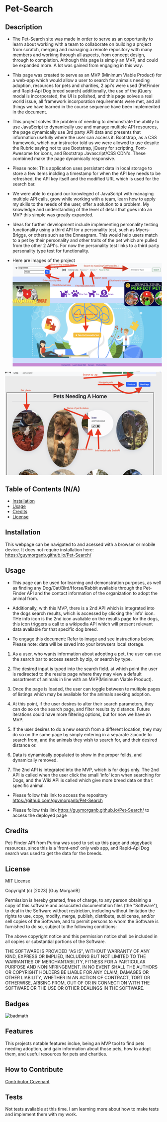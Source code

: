 # Pet-Search


## Description

- The Pet-Search site was made in order to serve as an opportunity to learn about working with a team to collaborate on building a project from scratch, merging and managing a remote repository with many members and working through all aspects, from concept design, through to completion. Although this page is simply an MVP, and could be expanded more. A lot was gained from engaging in this way.

- This page was created to serve as an MVP (Minimum Viable Product) for a web-app which would allow a user to search for animals needing adoption, resources for pets and charities, 2 api's were used (PetFinder and Rapid-Api Dog breed search) additionally, the use of the jQuery modal is incorporated, the UI is polished, and this page solves a real world issue, all framework incorporation requirements were met, and all things we have learned in the course sequence have been implemented in the document.

- This project solves the problem of needing to demonstrate the ability to use JavaScript to dynamically use and manage multiple API resources, the page dynamically use 3rd party API data and presents that information usefully where the user can access it. Bootstrap, as a CSS framework, which our instructor told us we were allowed to use despite the Rubric saying not to use Bootstrap, jQuery for scripting, Font-Awesome for icons, and Bootstrap Javascript/CSS CDN's. These combined make the page dynamically responsive.

- Please note: This application uses persistant data in local storage to store a few items inclding a timestamp for when the API key needs to be refreshed, the API key itself and the modified URL which is used for the search bar. 

- We were able to expand our knowleged of JavaScript with managing multiple API calls, grow while working with a team, learn how to apply my skills to the needs of the user, offer a solution to a problem. My knowledge and understanding of the level of detail that goes into an MVP this simple was greatly expanded.

- Ideas for further development include implementing personality testing functionality using a third API for a personality test, such as Myers-Briggs, or others such as the Enneagram. This would help users match to a pet by their personality and other traits of the pet which are pulled from the other 2 API's. For now the personality test links to a third party personality type test for functionality.

- Here are images of the project
![step 1](https://github.com/guymorganb/Pet-Search/blob/main/assets/secondaryAssests/FirstPageInfo.png?raw=true)

![step 1](https://github.com/guymorganb/Pet-Search/blob/main/assets/secondaryAssests/SearchPage.png?raw=true)

## Table of Contents (N/A)
- [Installation](#installation)
- [Usage](#usage)
- [Credits](#credits)
- [License](#license)

## Installation

This webpage can be navigated to and acessed with a browser or mobile device. It does not require installation here: https://guymorganb.github.io/Pet-Search/

## Usage

- This page can be used for learning and demonstration purposes, as well as finding any Dog/Cat/Bird/Horse/Rabbit avaliable through the Pet-Finder API and the contact information of the organization to adopt the animal from.

- Additionally, with this MVP, there is a 2nd API which is integrated into the dogs search results, which is accessed by clicking the 'info' icon. THe info icon is the 2nd icon avaliable on the results page for the dogs, this icon triggers a call to a wikipedia API which will present relevant data avaliable for that specific dog breed.

- To engage this document: Refer to image and see instructions below. Please note: data will be saved into your browsers local storage.

1) As a user, who wants information about adopting a pet, the user can use the search bar to access search by zip, or search by type. 

2) The desired input is typed into the search field. at which point the user is redirected to the results page where they may view a default assortment of animals in line with an MVP(Minimum Viable Product).

3) Once the page is loaded, the user can toggle between te multiple pages of listings which may be avaliable for the animals seeking adoption. 

4) At this point, if the user desires to alter their search parameters, they can do so on the search page, and filter results by distance. Future iterations could have more filtering options, but for now we have an MVP.

5) If the user desires to do a new search from a different location, they may do so on the same page by simply entering in a separate zipcode to search from, and the animals they wish to search for, and their desired distance or.

6) Data is dynamically populated to show in the proper feilds, and dynamically removed.

7) The 2nd API is integrated into the MVP, which is for dogs only. The 2nd API is called when the user click the small 'info' icon when searching for Dogs, and the Wiki API is called which give more breed data on tha t specific animal.

- Please follow this link to access the repository https://github.com/guymorganb/Pet-Search


- Please follow this link https://guymorganb.github.io/Pet-Search/ to access the deployed page
    

## Credits

Pet-Finder API from Purina was used to set up this page and piggyback resources, since this is a 'front-end' only web app, and Rapid-Api Dog search was used to get the data for the breeds.

## License

MIT License

Copyright (c) [2023] [Guy MorganB]

Permission is hereby granted, free of charge, to any person obtaining a copy
of this software and associated documentation files (the "Software"), to deal
in the Software without restriction, including without limitation the rights
to use, copy, modify, merge, publish, distribute, sublicense, and/or sell
copies of the Software, and to permit persons to whom the Software is
furnished to do so, subject to the following conditions:

The above copyright notice and this permission notice shall be included in all
copies or substantial portions of the Software.

THE SOFTWARE IS PROVIDED "AS IS", WITHOUT WARRANTY OF ANY KIND, EXPRESS OR
IMPLIED, INCLUDING BUT NOT LIMITED TO THE WARRANTIES OF MERCHANTABILITY,
FITNESS FOR A PARTICULAR PURPOSE AND NONINFRINGEMENT. IN NO EVENT SHALL THE
AUTHORS OR COPYRIGHT HOLDERS BE LIABLE FOR ANY CLAIM, DAMAGES OR OTHER
LIABILITY, WHETHER IN AN ACTION OF CONTRACT, TORT OR OTHERWISE, ARISING FROM,
OUT OF OR IN CONNECTION WITH THE SOFTWARE OR THE USE OR OTHER DEALINGS IN THE
SOFTWARE.

## Badges

![badmath](https://img.shields.io/github/license/guymorganb/Pet-Search)


## Features

This projects notable features inclue, being an MVP tool to find pets needing adoption, and gain information about those pets, how to adopt them, and useful resources for pets and charities.

## How to Contribute

[Contributor Covenant](https://www.contributor-covenant.org/)

## Tests

Not tests avaliable at this time. I am learning more about how to make tests and implement them with my work.
